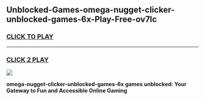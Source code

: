 
## Unblocked-Games-omega-nugget-clicker-unblocked-games-6x-Play-Free-ov7lc
<h3>
<a href="https://premium76.site?title=omega-nugget-clicker-unblocked-games-6x&ref=15A">CLICK TO PLAY</a></h3>
<hr>

<h3>
<a href="https://premium76.site?title=omega-nugget-clicker-unblocked-games-6x&ref=15A">CLICK 2 PLAY</a>
  
</h3>

<a href="https://premium76.site?title=omega-nugget-clicker-unblocked-games-6x&ref=15A"><img src="https://clearcache.store/games.png"></a>


**omega-nugget-clicker-unblocked-games-6x games unblocked: Your Gateway to Fun and Accessible Online Gaming**
